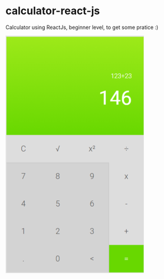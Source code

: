 # calculator-react-js
Calculator using ReactJs, beginner level, to get some pratice :)

![Screenshot](screenshot.png)
